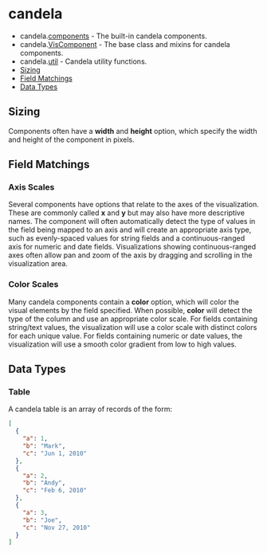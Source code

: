 # candela

* candela.[components](components#readme) - The built-in candela components.
* candela.[VisComponent](VisComponent#readme) - The base class and mixins for
candela components.
* candela.[util](util#readme) - Candela utility functions.
* [Sizing](#sizing)
* [Field Matchings](#field-matchings)
* [Data Types](#data-types)

## Sizing

Components often have a **width** and **height** option, which specify the
width and height of the component in pixels.

## Field Matchings

### Axis Scales

Several components have options that relate to the axes of the visualization.
These are commonly called **x** and **y** but may also have more descriptive
names. The component will often automatically detect the type of values in
the field being mapped to an axis and will create an appropriate axis type,
such as evenly-spaced values for string fields and a continuous-ranged axis for
numeric and date fields. Visualizations showing continuous-ranged axes
often allow pan and zoom of the axis by dragging and scrolling in the
visualization area.

### Color Scales

Many candela components contain a **color** option, which will color the
visual elements by the field specified. When possible, **color** will detect
the type of the column and use an appropriate color scale.
For fields containing string/text values, the visualization will use
a color scale with distinct colors for each unique value.
For fields containing numeric or date values, the visualization will use
a smooth color gradient from low to high values.

## Data Types

### Table

A candela table is an array of records of the form:

```json
[
  {
    "a": 1,
    "b": "Mark",
    "c": "Jun 1, 2010"
  },
  {
    "a": 2,
    "b": "Andy",
    "c": "Feb 6, 2010"
  },
  {
    "a": 3,
    "b": "Joe",
    "c": "Nov 27, 2010"
  }
]
```
